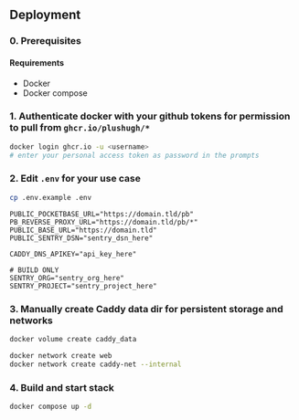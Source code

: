 ## Deployment

### 0. Prerequisites
#### Requirements
- Docker
- Docker compose

### 1. Authenticate docker with your github tokens for permission to pull from `ghcr.io/plushugh/*`
```bash
docker login ghcr.io -u <username>
# enter your personal access token as password in the prompts
```

### 2. Edit `.env` for your use case

```bash
cp .env.example .env
```

```env
PUBLIC_POCKETBASE_URL="https://domain.tld/pb"
PB_REVERSE_PROXY_URL="https://domain.tld/pb/*"
PUBLIC_BASE_URL="https://domain.tld"
PUBLIC_SENTRY_DSN="sentry_dsn_here"

CADDY_DNS_APIKEY="api_key_here"

# BUILD ONLY
SENTRY_ORG="sentry_org_here"
SENTRY_PROJECT="sentry_project_here"
```

### 3. Manually create Caddy data dir for persistent storage and networks

```bash
docker volume create caddy_data

docker network create web
docker network create caddy-net --internal
```

### 4. Build and start stack

```bash
docker compose up -d
```
